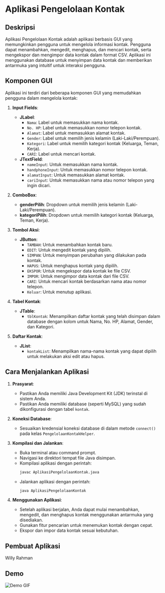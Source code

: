 # Aplikasi Pengelolaan Kontak

## Deskripsi
Aplikasi Pengelolaan Kontak adalah aplikasi berbasis GUI yang memungkinkan pengguna untuk mengelola informasi kontak. Pengguna dapat menambahkan, mengedit, menghapus, dan mencari kontak, serta mengekspor dan mengimpor data kontak dalam format CSV. Aplikasi ini menggunakan database untuk menyimpan data kontak dan memberikan antarmuka yang intuitif untuk interaksi pengguna.

## Komponen GUI
Aplikasi ini terdiri dari beberapa komponen GUI yang memudahkan pengguna dalam mengelola kontak:

1. **Input Fields**:
   - **JLabel**:
     - `Nama`: Label untuk memasukkan nama kontak.
     - `No. HP`: Label untuk memasukkan nomor telepon kontak.
     - `Alamat`: Label untuk memasukkan alamat kontak.
     - `Gender`: Label untuk memilih jenis kelamin (Laki-Laki/Perempuan).
     - `Kategori`: Label untuk memilih kategori kontak (Keluarga, Teman, Kerja).
     - `CARI`: Label untuk mencari kontak.
   - **JTextField**:
     - `nameInput`: Untuk memasukkan nama kontak.
     - `handphoneInput`: Untuk memasukkan nomor telepon kontak.
     - `alamatInput`: Untuk memasukkan alamat kontak.
     - `cariInput`: Untuk memasukkan nama atau nomor telepon yang ingin dicari.

2. **ComboBox**:
   - **genderPilih**: Dropdown untuk memilih jenis kelamin (Laki-Laki/Perempuan).
   - **kategoriPilih**: Dropdown untuk memilih kategori kontak (Keluarga, Teman, Kerja).

3. **Tombol Aksi**:
   - **JButton**:
     - `TAMBAH`: Untuk menambahkan kontak baru.
     - `EDIT`: Untuk mengedit kontak yang dipilih.
     - `SIMPAN`: Untuk menyimpan perubahan yang dilakukan pada kontak.
     - `HAPUS`: Untuk menghapus kontak yang dipilih.
     - `EKSPOR`: Untuk mengekspor data kontak ke file CSV.
     - `IMPOR`: Untuk mengimpor data kontak dari file CSV.
     - `CARI`: Untuk mencari kontak berdasarkan nama atau nomor telepon.
     - `Keluar`: Untuk menutup aplikasi.

4. **Tabel Kontak**:
   - **JTable**:
     - `tblKontak`: Menampilkan daftar kontak yang telah disimpan dalam database dengan kolom untuk Nama, No. HP, Alamat, Gender, dan Kategori.

5. **Daftar Kontak**:
   - **JList**:
     - `kontakList`: Menampilkan nama-nama kontak yang dapat dipilih untuk melakukan aksi edit atau hapus.

## Cara Menjalankan Aplikasi

1. **Prasyarat**:
   - Pastikan Anda memiliki Java Development Kit (JDK) terinstal di sistem Anda.
   - Pastikan Anda memiliki database (seperti MySQL) yang sudah dikonfigurasi dengan tabel `kontak`.

2. **Koneksi Database**:
   - Sesuaikan kredensial koneksi database di dalam metode `connect()` pada kelas `PengelolaanKontakHelper`.

3. **Kompilasi dan Jalankan**:
   - Buka terminal atau command prompt.
   - Navigasi ke direktori tempat file Java disimpan.
   - Kompilasi aplikasi dengan perintah:
     ```bash
     javac AplikasiPengelolaanKontak.java
     ```
   - Jalankan aplikasi dengan perintah:
     ```bash
     java AplikasiPengelolaanKontak
     ```

4. **Menggunakan Aplikasi**:
   - Setelah aplikasi berjalan, Anda dapat mulai menambahkan, mengedit, dan menghapus kontak menggunakan antarmuka yang disediakan.
   - Gunakan fitur pencarian untuk menemukan kontak dengan cepat.
   - Ekspor dan impor data kontak sesuai kebutuhan.

## Pembuat Aplikasi
   Willy Rahman

## Demo
![Demo GIF](https://github.com/willyrahman/apkPengelolaanKontak/blob/main/img/demo%20aplikasi%20Pengelolaan%20kontak%20latihan%203.gif)
